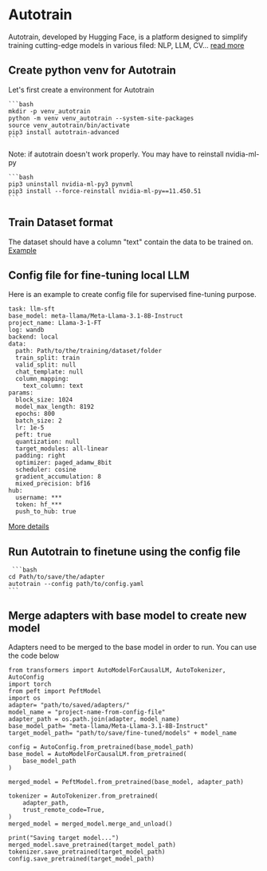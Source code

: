 # Autotrain

Autotrain, developed by Hugging Face, is a platform designed to simplify training cutting-edge models in various filed: NLP, LLM, CV... [read more](https://huggingface.co/docs/autotrain/main/en/tasks/llm_finetuning)

## Create python venv for Autotrain

Let's first create a environment for Autotrain

    ```bash
    mkdir -p venv_autotrain
    python -m venv venv_autotrain --system-site-packages
    source venv_autotrain/bin/activate
    pip3 install autotrain-advanced
    ```
Note:
if autotrain doesn't work properly. You may have to reinstall nvidia-ml-py

    ```bash
    pip3 uninstall nvidia-ml-py3 pynvml
    pip3 install --force-reinstall nvidia-ml-py==11.450.51
    ```

## Train Dataset format
The dataset should have a column "text" contain the data to be trained on. [Example](https://huggingface.co/datasets/timdettmers/openassistant-guanaco)

## Config file for fine-tuning local LLM
Here is an example to create config file for supervised fine-tuning purpose. 

```
task: llm-sft
base_model: meta-llama/Meta-Llama-3.1-8B-Instruct
project_name: Llama-3-1-FT
log: wandb
backend: local
data:
  path: Path/to/the/training/dataset/folder
  train_split: train
  valid_split: null
  chat_template: null
  column_mapping:
    text_column: text
params:
  block_size: 1024
  model_max_length: 8192
  epochs: 800
  batch_size: 2
  lr: 1e-5
  peft: true
  quantization: null
  target_modules: all-linear
  padding: right
  optimizer: paged_adamw_8bit
  scheduler: cosine
  gradient_accumulation: 8
  mixed_precision: bf16
hub:
  username: ***
  token: hf_***
  push_to_hub: true
```

[More details](https://huggingface.co/docs/autotrain/en/config)

## Run Autotrain to finetune using the config file
     ```bash
    cd Path/to/save/the/adapter
    autotrain --config path/to/config.yaml
    ```

## Merge adapters with base model to create new model
Adapters need to be merged to the base model in order to run. You can use the code below

```
from transformers import AutoModelForCausalLM, AutoTokenizer, AutoConfig
import torch
from peft import PeftModel
import os
adapter= "path/to/saved/adapters/"
model_name = "project-name-from-config-file"
adapter_path = os.path.join(adapter, model_name)
base_model_path= "meta-llama/Meta-Llama-3.1-8B-Instruct"
target_model_path= "path/to/save/fine-tuned/models" + model_name

config = AutoConfig.from_pretrained(base_model_path)
base_model = AutoModelForCausalLM.from_pretrained(
    base_model_path
)

merged_model = PeftModel.from_pretrained(base_model, adapter_path)

tokenizer = AutoTokenizer.from_pretrained(
    adapter_path,
    trust_remote_code=True,
)
merged_model = merged_model.merge_and_unload()

print("Saving target model...")
merged_model.save_pretrained(target_model_path)
tokenizer.save_pretrained(target_model_path)
config.save_pretrained(target_model_path)
```
